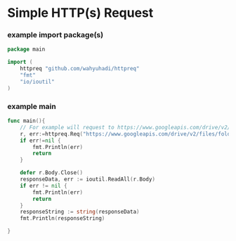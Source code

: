 # Simple HTTP(s) Request


### example import package(s)
```go
package main

import (
	httpreq "github.com/wahyuhadi/httpreq"
	"fmt"
	"io/ioutil"
)
```

### example main
```go
func main(){
	// For example will request to https://www.googleapis.com/drive/v2/files/folderId/children/childId
	r, err:=httpreq.Req("https://www.googleapis.com/drive/v2/files/folderId/children/childId")
	if err!=nil {
		fmt.Println(err)
		return
	}

	defer r.Body.Close()
	responseData, err := ioutil.ReadAll(r.Body)
	if err != nil {
		fmt.Println(err)
		return
	}
	responseString := string(responseData)
	fmt.Println(responseString)

}
```